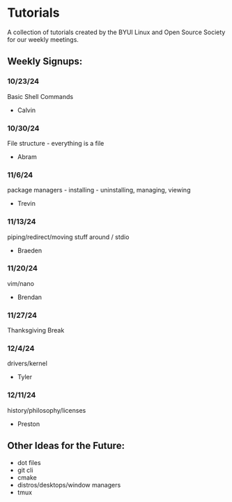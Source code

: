 # Tutorials
A collection of tutorials created by the BYUI Linux and Open Source Society for our weekly meetings.

## Weekly Signups:

### 10/23/24
Basic Shell Commands
- Calvin

### 10/30/24
File structure - everything is a file
- Abram

### 11/6/24
package managers - installing - uninstalling, managing, viewing
- Trevin

### 11/13/24
piping/redirect/moving stuff around / stdio
- Braeden

### 11/20/24
vim/nano
- Brendan

### 11/27/24
Thanksgiving Break

### 12/4/24
drivers/kernel
- Tyler

### 12/11/24
history/philosophy/licenses
- Preston

## Other Ideas for the Future:

- dot files
- git cli
- cmake
- distros/desktops/window managers
- tmux
